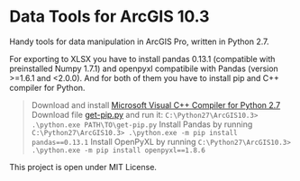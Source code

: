 # Data Tools for ArcGIS 10.3
Handy tools for data manipulation in ArcGIS Pro, written in Python 2.7.

For exporting to XLSX you have to install pandas 0.13.1 (compatible with preinstalled Numpy 1.7.1) and openpyxl compatibile with Pandas (version >=1.6.1 and <2.0.0). And for both of them you have to install pip and C++ compiler for Python.

> Download and install [Microsoft Visual C++ Compiler for Python 2.7](http://aka.ms/vcpython27)
> Download file [get-pip.py](https://bootstrap.pypa.io/get-pip.py) and run it: `C:\Python27\ArcGIS10.3> .\python.exe PATH\TO\get-pip.py`
> Install Pandas by running `C:\Python27\ArcGIS10.3> .\python.exe -m pip install pandas==0.13.1`
> Install OpenPyXL by running `C:\Python27\ArcGIS10.3> .\python.exe -m pip install openpyxl==1.8.6`

This project is open under MIT License.

